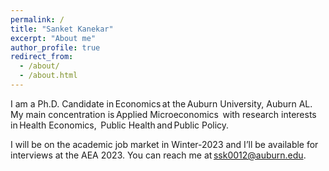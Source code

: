 ```yaml
---
permalink: /
title: "Sanket Kanekar"
excerpt: "About me"
author_profile: true
redirect_from: 
  - /about/
  - /about.html
---
```


I am a Ph.D. Candidate in Economics at the Auburn University, Auburn AL. 
My main concentration is Applied Microeconomics  with research interests in Health Economics, 
Public Health and Public Policy.  

I will be on the academic job market in Winter-2023 and I’ll be available for 
interviews at the AEA 2023. You can reach me at ssk0012@auburn.edu.


 